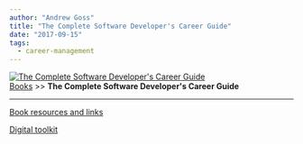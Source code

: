 ```yaml
---
author: "Andrew Goss"
title: "The Complete Software Developer's Career Guide"
date: "2017-09-15"
tags:
  - career-management
---
```


<a href="https://www.amazon.com/Complete-Software-Developers-Career-Guide-ebook/dp/B073X6GNJ1" target="blank">![The Complete Software Developer's Career Guide](/img/books/complete_software_dev_career_guide.jpg "The Complete Software Developer's Career Guide")</a><br>
<a href="/books/">Books</a> >> <b>The Complete Software Developer's Career Guide</b>

<hr>

<a href="https://simpleprogrammer.com/products/careerguide/links" target="_blank">Book resources and links</a>

<a href="https://membership.simpleprogrammer.com/courses/toolkit" target="_blank">Digital toolkit</a>
